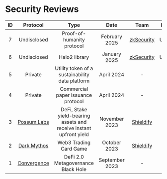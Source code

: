 # Security Reviews

| ID  | Protocol                                       | Type                                                                   | Date            | Team                                    | Report link                                                                                                        |      
| :-: | :--------------------------------------------: | :---------------------------------------------------------------------:| :-------------: | :-------------------------------------: |:-----------------------------------------------------------------------------------------------------------------: | 
| 7   | Undisclosed                                    | Proof-of-humanity protocol                                             | February 2025   | [zkSecurity](https://zksecurity.xyz)    | Undisclosed                                                                                                        | 
| 6   | Undisclosed                                    | Halo2 library                                                          | January 2025    | [zkSecurity](https://zksecurity.xyz)    | Undisclosed                                                                                                        | 
| 5   | Private                                        | Utility token of a sustainability data platform                        | April 2024      | -                                       | Private                                                                                                        | 
| 4   | Private                                        | Commercial paper issuance protocol                                     | April 2024      | -                                       | Private                                                                                                        | 
| 3   | [Possum Labs](https://www.possumlabs.io/)      | DeFi, Stake yield-bearing assets and receive instant upfront yield     | November 2023   | [Shieldify](https://www.shieldify.org/) | [📄](https://github.com/shieldify-security/audits-portfolio/blob/main/reports/PossumLabs-Security-Review.pdf)      |  
| 2   | [Dark Mythos](https://dark-mythos.com/)        | Web3 Trading Card Game                                                 | October 2023    | [Shieldify](https://www.shieldify.org/) | [📄](https://github.com/shieldify-security/audits-portfolio/blob/main/reports/DarkMythos-Security-Review.pdf)      | 
| 1   | [Convergence](https://cvg.finance/)            | DeFi 2.0 Metagovernance Black Hole                                     | September 2023  | -                                       | [📄](reports/2023_09_18_convergence_finance_gas_report.md)                                                         | 


